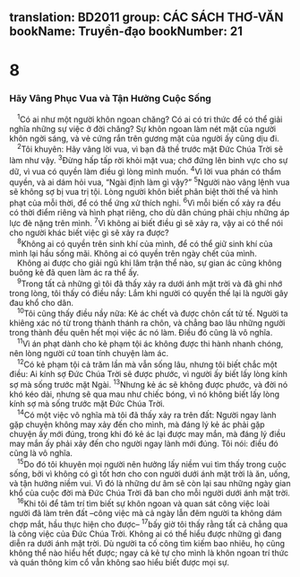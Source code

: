 translation: BD2011
group: CÁC SÁCH THƠ-VĂN
bookName: Truyền-đạo 
bookNumber: 21
-------

<div class="title"><h1>8</h1><h3>Hãy Vâng Phục Vua và Tận Hưởng Cuộc Sống</h3></div>
<span class="verse tr_8_1"> <sup>1</sup>Có ai như một người khôn ngoan chăng? Có ai có tri thức để có thể giải nghĩa những sự việc ở đời chăng? Sự khôn ngoan làm nét mặt của người khôn ngời sáng, và vẻ cứng rắn trên gương mặt của người ấy cũng dịu đi.<br/></span>
<span class="verse tr_8_2"> <sup>2</sup>Tôi khuyên: Hãy vâng lời vua, vì bạn đã thề trước mặt Ðức Chúa Trời sẽ làm như vậy. </span>
<span class="verse tr_8_3"><sup>3</sup>Ðừng hấp tấp rời khỏi mặt vua; chớ đứng lên binh vực cho sự dữ, vì vua có quyền làm điều gì lòng mình muốn. </span>
<span class="verse tr_8_4"><sup>4</sup>Vì lời vua phán có thẩm quyền, và ai dám hỏi vua, “Ngài định làm gì vậy?” </span>
<span class="verse tr_8_5"><sup>5</sup>Người nào vâng lệnh vua sẽ không sợ bị vua trị tội. Lòng người khôn biết phân biệt thời thế và hình phạt của mỗi thời, để có thể ứng xử thích nghi. </span>
<span class="verse tr_8_6"><sup>6</sup>Vì mỗi biến cố xảy ra đều có thời điểm riêng và hình phạt riêng, cho dù dân chúng phải chịu những áp lực đè nặng trên mình. </span>
<span class="verse tr_8_7"><sup>7</sup>Vì không ai biết điều gì sẽ xảy ra, vậy ai có thể nói cho người khác biết việc gì sẽ xảy ra được?<br/></span>
<span class="verse tr_8_8"> <sup>8</sup>Không ai có quyền trên sinh khí của mình, để có thể giữ sinh khí của mình lại hầu sống mãi. Không ai có quyền trên ngày chết của mình. <br/> Không ai được cho giải ngũ khi lâm trận thể nào, sự gian ác cũng không buông kẻ đã quen làm ác ra thể ấy.<br/></span>
<span class="verse tr_8_9"> <sup>9</sup>Trong tất cả những gì tôi đã thấy xảy ra dưới ánh mặt trời và đã ghi nhớ trong lòng, tôi thấy có điều nầy: Lắm khi người có quyền thế lại là người gây đau khổ cho dân.<br/></span>
<span class="verse tr_8_10"> <sup>10</sup>Tôi cũng thấy điều nầy nữa: Kẻ ác chết và được chôn cất tử tế. Người ta khiêng xác nó từ trong thành thánh ra chôn, và chẳng bao lâu những người trong thành đều quên hết mọi việc ác nó làm. Ðiều đó cũng là vô nghĩa.<br/></span>
<span class="verse tr_8_11"> <sup>11</sup>Vì án phạt dành cho kẻ phạm tội ác không được thi hành nhanh chóng, nên lòng người cứ toan tính chuyện làm ác.<br/></span>
<span class="verse tr_8_12"> <sup>12</sup>Có kẻ phạm tội cả trăm lần mà vẫn sống lâu, nhưng tôi biết chắc một điều: Ai kính sợ Ðức Chúa Trời sẽ được phước, vì người ấy biết lấy lòng kính sợ mà sống trước mặt Ngài. </span>
<span class="verse tr_8_13"><sup>13</sup>Nhưng kẻ ác sẽ không được phước, và đời nó khó kéo dài, nhưng sẽ qua mau như chiếc bóng, vì nó không biết lấy lòng kính sợ mà sống trước mặt Ðức Chúa Trời.<br/></span>
<span class="verse tr_8_14"> <sup>14</sup>Có một việc vô nghĩa mà tôi đã thấy xảy ra trên đất: Người ngay lành gặp chuyện không may xảy đến cho mình, mà đáng lý kẻ ác phải gặp chuyện ấy mới đúng, trong khi đó kẻ ác lại được may mắn, mà đáng lý điều may mắn ấy phải xảy đến cho người ngay lành mới đúng. Tôi nói: điều đó cũng là vô nghĩa.<br/></span>
<span class="verse tr_8_15"> <sup>15</sup>Do đó tôi khuyên mọi người nên hưởng lấy niềm vui tìm thấy trong cuộc sống, bởi vì không có gì tốt hơn cho con người dưới ánh mặt trời là ăn, uống, và tận hưởng niềm vui. Vì đó là những dư âm sẽ còn lại sau những ngày gian khổ của cuộc đời mà Ðức Chúa Trời đã ban cho mỗi người dưới ánh mặt trời.<br/></span>
<span class="verse tr_8_16"> <sup>16</sup>Khi tôi để tâm trí tìm biết sự khôn ngoan và quan sát công việc loài người đã làm trên đất –công việc mà cả ngày lẫn đêm người ta không dám chợp mắt, hầu thực hiện cho được– </span>
<span class="verse tr_8_17"><sup>17</sup>bấy giờ tôi thấy rằng tất cả chẳng qua là công việc của Ðức Chúa Trời. Không ai có thể hiểu được những gì đang diễn ra dưới ánh mặt trời. Dù người ta cố công tìm kiếm bao nhiêu, họ cũng không thể nào hiểu hết được; ngay cả kẻ tự cho mình là khôn ngoan trí thức và quán thông kim cổ vẫn không sao hiểu biết được mọi sự.<br/></span>
